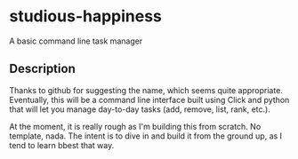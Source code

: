 # studious-happiness

A basic command line task manager

## Description

Thanks to github for suggesting the name, which seems quite appropriate. Eventually, this will be a command line interface built using Click and python that will let you manage day-to-day tasks (add, remove, list, rank, etc.).

At the moment, it is really rough as I'm building this from scratch. No template, nada. The intent is to dive in and build it from the ground up, as I tend to learn bbest that way.
